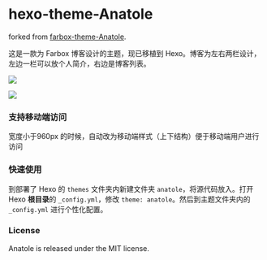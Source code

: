 # hexo-theme-Anatole

forked from [farbox-theme-Anatole](https://github.com/hi-caicai/farbox-theme-Anatole).

这是一款为 Farbox 博客设计的主题，现已移植到 Hexo。博客为左右两栏设计，左边一栏可以放个人简介，右边是博客列表。

![](http://labcdn.qiniudn.com/anatole/QQ%E6%88%AA%E5%9B%BE20170113193448.png)

![](http://labcdn.qiniudn.com/anatole/QQ%E6%88%AA%E5%9B%BE20170113193419.png)

### 支持移动端访问

宽度小于960px 的时候，自动改为移动端样式（上下结构）便于移动端用户进行访问

### 快速使用

到部署了 Hexo 的 `themes` 文件夹内新建文件夹 `anatole`，将源代码放入。打开 Hexo <b>根目录</b>的 `_config.yml`，修改 `theme: anatole`。然后到主题文件夹内的 `_config.yml` 进行个性化配置。

### License

Anatole is released under the MIT license.
